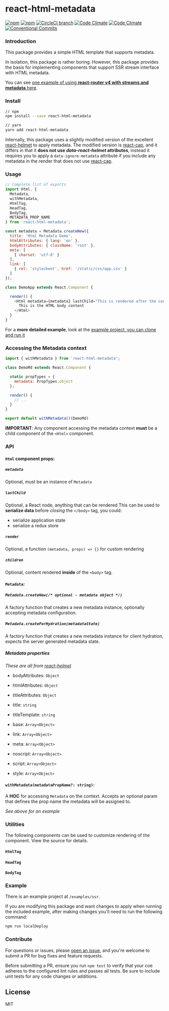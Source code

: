 # react-html-metadata

[![npm](https://img.shields.io/npm/v/react-html-metadata.svg)](https://www.npmjs.com/package/react-html-metadata)
[![npm](https://img.shields.io/npm/dm/react-html-metadata.svg)](https://www.npmjs.com/package/react-html-metadata)
[![CircleCI branch](https://img.shields.io/circleci/project/github/adam-26/react-html-metadata/master.svg)](https://circleci.com/gh/adam-26/react-html-metadata/tree/master)
[![Code Climate](https://img.shields.io/codeclimate/coverage/github/adam-26/react-html-metadata.svg)](https://codeclimate.com/github/adam-26/react-html-metadata)
[![Code Climate](https://img.shields.io/codeclimate/github/adam-26/react-html-metadata.svg)](https://codeclimate.com/github/adam-26/react-html-metadata)
[![Conventional Commits](https://img.shields.io/badge/Conventional%20Commits-1.0.0-yellow.svg)](https://conventionalcommits.org)

### Introduction
This package provides a simple HTML template that supports metadata.

In isolation, this package is rather boring. However, this package provides the basis for implementing components that support SSR stream interface with HTML metadata.

You can see [one example of using **react-router v4 with streams and metadata** here](https://github.com/adam-26/react-router-metadata).

### Install
```sh
// npm
npm install --save react-html-metadata

// yarn
yarn add react-html-metadata
```

Internally, this package uses a slightly modified version of the excellent [react-helmet](https://github.com/nfl/react-helmet)
to apply metadata. The modified version is [react-cap](https://github.com/adam-26/react-cap), and it differs in that
it **does not use _data-react-helmet_ attributes**, instead it requires you to apply a `data-ignore-metadata` attribute
if you include any metadata in the render that does not use [react-cap](https://github.com/adam-26/react-cap).

### Usage

```js
// Complete list of exports
import Html, {
  Metadata,
  withMetadata,
  HtmlTag,
  HeadTag,
  BodyTag,
  METADATA_PROP_NAME
} from 'react-html-metadata';

const metadata = Metadata.createNew({
  title: 'Html Metadata Demo',
  htmlAttributes: { lang: 'en' },
  bodyAttributes: { className: 'root' },
  meta: [
    { charset: 'utf-8' }
  ],
  link: [
    { rel: 'stylesheet', href: '/static/css/app.css' }
  ]
});

class DemoApp extends React.Component {

  render() {
    <Html metadata={metadata} lastChild="This is rendered after the content">
      This is the HTML body content
    </Html>
  }
}
```

For a **more detailed example**, look at the [example project, you can clone and run it](https://github.com/adam-26/react-html-metadata/tree/master/examples/ssr)

### Accessing the Metadata context

```js
import { withMetadata } from 'react-html-metadata';

class DemoMd extends React.Component {

  static propTypes = {
    metadata: PropTypes.object
  };

  render() {
    // ...
  }
}

export default withMetadata()(DemoMd)

```

**IMPORTANT**: Any component accessing the metadata context **must** be a child component of the `<Html>` component.

### API

#### `Html` component props:

##### `metadata`
Optional, must be an instance of `Metadata`

##### `lastChild`
Optional, a React node, anything that can be rendered
This can be used to **serialize data** before _closing_ the `</body>` tag, you could:
  * serialize application state
  * serialize a redux store

##### `render`
Optional, a function `(metadata, props) => {}` for custom rendering

##### `children`
Optional, content rendered **inside** of the `<body>` tag.

#### `Metadata`:

##### `Metadata.createNew(/* optional - metadata object */)`
A factory function that creates a new metadata instance, optionally accepting metadata configuration.

##### `Metadata.createForHydration(metadataState)`
A factory function that creates a new metadata instance for client hydration, expects the server generated metadata state.

##### Metadata properties
_These are all from [react-helmet](https://github.com/nfl/react-helmet)_

  * bodyAttributes: `Object`
  * htmlAttributes: `Object`
  * titleAttributes: `Object`

  * title: `string`
  * titleTemplate: `string`

  * base: `Array<Object>`
  * link: `Array<Object>`
  * meta: `Array<Object>`
  * noscript: `Array<Object>`
  * script: `Array<Object>`
  * style: `Array<Object>`


#### `withMetadata(metadataPropName?: string)`:

A **HOC** for accessing `Metadata` on the context.
Accepts an optional param that defines the prop name the metadata will be assigned to.

_See above for an example_


### Utilities

The following components can be used to customize rendering of the component. View the source for details.

#### `HtmlTag`
#### `HeadTag`
#### `BodyTag`


### Example

There is an example project at `/examples/ssr`.

If you are modifying this package and want changes to apply when running the included example, after making
changes you'll need to run the following command:

```sh
npm run localDeploy
```

### Contribute
For questions or issues, please [open an issue](https://github.com/adam-26/react-html-metadata/issues), and you're welcome to submit a PR for bug fixes and feature requests.

Before submitting a PR, ensure you run `npm test` to verify that your coe adheres to the configured lint rules and passes all tests. Be sure to include unit tests for any code changes or additions.

## License
MIT

